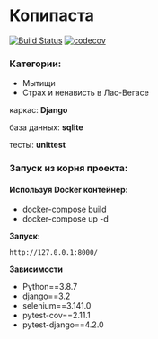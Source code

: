 # Копипаста

[![Build Status](https://travis-ci.com/multiscripter/kopipasta-django-sqlite.svg?branch=master)](https://travis-ci.com/multiscripter/kopipasta-django-sqlite)
[![codecov](https://codecov.io/gh/multiscripter/kopipasta-django-sqlite/branch/master/graph/badge.svg?token=5RVW7RKFAK)](https://codecov.io/gh/multiscripter/kopipasta-django-sqlite)

### Категории:
- Мытищи
- Страх и ненависть в Лас-Вегасе

каркас: **Django**

база данных: **sqlite**

тесты: **unittest**

### Запуск из корня проекта:

#### Используя Docker контейнер:
- docker-compose build
- docker-compose up -d

**Запуск:**
```
http://127.0.0.1:8000/
```

**Зависимости**
- Python==3.8.7
- django==3.2
- selenium==3.141.0
- pytest-cov==2.11.1
- pytest-django==4.2.0
